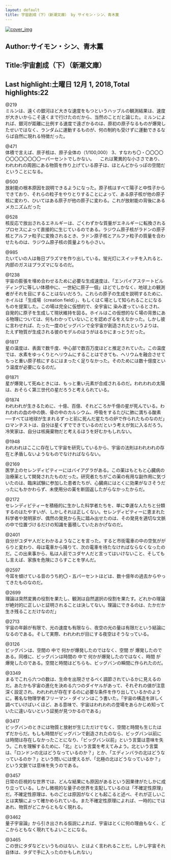 ```yaml
---
layout: default
title: 宇宙創成（下）（新潮文庫） by サイモン・シン、青木薫
---
```


[![cover_img](http://images-jp.amazon.com/images/P/B01NCOM9QP.09.MZZZZZZZ.jpg)](https://www.amazon.co.jp/dp/B01NCOM9QP)  
## Author:サイモン・シン、青木薫  
## Title:宇宙創成（下）（新潮文庫）  
## Last highlight:土曜日 12月 1, 2018,Total highlights:22  
  
@219  
ミルンは、遠くの銀河ほど大きな速度をもつというハッブルの観測結果は、速度が大きいからこそ遠くまで行けたのだから、当然のことだと論じた。ミルンによれば、銀河が距離に比例する速度で遠ざかるのは、原初の原子なるものが爆発したせいではなく、ランダムに運動するものが、何の制約も受けずに運動できるならば自然に現れる特徴だった。  
  
@471  
体積で言えば、原子核は、原子全体の（1/100,000） 3、すなわち〇・〇〇〇〇〇〇〇〇〇〇〇〇一パーセントでしかない。 　これは驚異的な小ささであり、われわれの周囲にある物質を作り上げている原子は、ほとんどからっぽの空間だということになる。  
  
@500  
放射能の根本原因を説明できるようになった。原子核はすべて陽子と中性子からできており、それらの粒子をやりとりすることによって、ある原子核が他の原子核に変わり、ひいてはある原子が他の原子に変わる。これが放射能の背後にあるメカニズムだった  
  
@528  
核反応で放出されるエネルギーは、ごくわずかな質量がエネルギーに転換されるプロセスによって直接的に生じているのである。ラジウム原子核がラドンの原子核とアルファ粒子に変換されるとき、ラドン原子核とアルファ粒子の質量を合わせたものは、ラジウム原子核の質量よりも小さい。  
  
@985  
たいていの人は毎日プラズマを作り出している。蛍光灯にスイッチを入れると、内部のガスはプラズマになるのだ。  
  
@1238  
宇宙の膨張を埋め合わせるために必要な生成速度は、「エンパイアステートビルディングに等しい体積中に、一世紀に原子一個」ほどでしかなく、地球上の観測者がそれを目にすることはないだろう。これらの原子の生成を説明するために、ホイルは「生成場（creation field）」、もしくはＣ場として知られることになるものを提案した。この場は完全に仮想的で、全宇宙に 染み渡っているとされ、自発的に原子を生成して現状維持を図る。ホイルはこの仮想的なＣ場の背景にある物理については、何もわかっていないことを認めざるをえなかった。しかし彼に言わせれば、たった一度のビッグバンで全宇宙が創造されたというよりは、たえず物質が生成される彼のモデルのほうがはるかにまっとうだった。  
  
@1817  
星の温度は、表面で数千度、中心部で数百万度ほどと推定されていた。この温度では、水素をゆっくりとヘリウムにすることはできても、ヘリウムを融合させてもっと重い原子核にするにはまったく足りなかった。そのためには数十億度という温度が必要になるのだ。  
  
@1871  
星が爆発して死ぬときには、もっと重い元素が合成されるのだ。われわれの太陽は、おそらく第三世代の星だろうと考えられている。  
  
@1874  
われわれが生きるために、十億、百億、それどころか千億の星が死んでいる。われわれの血の中の鉄、骨の中のカルシウム、呼吸をするたびに肺に満ちる酸素──すべては地球が生まれるずっと前に死んだ星たちの炉で作られたものなのだ」ロマンチストは、自分は星くずでできているのだという考えが気に入るだろう。冷笑家は、自分は核廃棄物だと考えるほうを好むかもしれない。  
  
@1948  
われわれはここに存在して宇宙を研究しているから、宇宙の法則はわれわれの存在と矛盾しないようなものでなければならない。  
  
@2169  
医学上のセレンディピティーにはバイアグラがある。この薬はもともと心臓病の治療薬として開発されたものだった。研究者たちがこの薬の有用な副作用に気づいたのは、臨床試験に参加した患者たちが、心臓病にはとくに効果がなさそうだったにもかかわらず、未使用分の薬を断固返したがらなかったからだ。  
  
@2172  
セレンディピティーを積極的に生かした科学者たちを、単に幸運な人たちと分類するのはたやすいが、しかしそれは正しくない。セレンディピティーに恵まれた科学者や発明家が、偶然の発見から先に踏み出せたのは、その発見を適切な文脈の中で位置づけるだけの知識を蓄積していたおかげなのだ。  
  
@2401  
自分がユダヤ人だとわかるようなことを言った。すると市街電車の中の空気ががらりと変わり、母は電車から降りて、次の電車を待たなければならなくなったのだ。この出来事から、私は人前でユダヤ人だと言ってはいけないこと、そしてもし言えば、家族を危険にさらすことを学んだ。  
  
@2597  
今耳を傾けている音のうち約〇・五パーセントほどは、数十億年の過去からやってきたものなのだ。  
  
@2699  
理論は突然変異の役割を果たし、観測は自然選択の役割を果たす。どれかの理論が絶対的に正しいと証明されることは決してない。理論にできるのは、たかだか生き残ることだけなのだ」  
  
@2713  
宇宙の年齢が有限で、光の速度も有限なら、夜空の光の量は有限だという結論になるのである。そして実際、われわれが目にする夜空はそうなっている。  
  
@3126  
ビッグバンは、空間の 中で 何かが爆発したのではなく、空間 が 爆発したのである。同様に、ビッグバンは時間の 中で 何かが爆発したのではなく、時間 が 爆発したのである。空間と時間はどちらも、ビッグバンの瞬間に作られたのだ。  
  
@3349  
まるでこれら六つの数は、生命を出現させるべく調節されているかに見えるのだ。あたかも宇宙の進化を決める六つのダイヤルがあって、それぞれの値が注意深く設定され、われわれが存在するのに必要な条件を作り出しているかのように。著名な物理学者フリーマン・ダイソンはこう書いた。「宇宙の構造を詳しく調べていけばいくほど、ある意味で、宇宙はわれわれの登場をあらかじめ知っていたに違いないという証拠が見つかるのである」  
  
@3417  
ビッグバンのときには物質と放射が生じただけでなく、空間と時間も生じたはずだからだ。もしも時間がビッグバンで創造されたのなら、ビッグバン以前には時間は存在しなかったことになり、「ビッグバン以前」という言葉は意味を失う。これを理解するために、「北」という言葉を考えてみよう。北という言葉は、「ロンドンの北はどうなっているのか？」とか、「エディンバラの北はどうなっているのか？」という問いには使えるが、「北極の北はどうなっているか？」という文脈では意味を失うのである。  
  
@3457  
日常の巨視的な世界では、どんな結果にも原因があるという因果律がたしかに成り立っている。しかし微視的な量子の世界を支配しているのは「不確定性原理」だ。不確定性原理は、ものごとは原因がなくとも起こると述べ、それが正しいことは実験によって確かめられている。また不確定性原理によれば、一時的にではあれ、物質がどこからともなく現れる。  
  
@3462  
量子宇宙論」から引き出される仮説によれば、宇宙はとくに何の理由もなく、どこからともなく現れてもよいことになる。  
  
@3465  
この世にタダなどというものはない、とはよく言われることだ。しかし宇宙それ自体は、タダで手に入ったのかもしれない」  